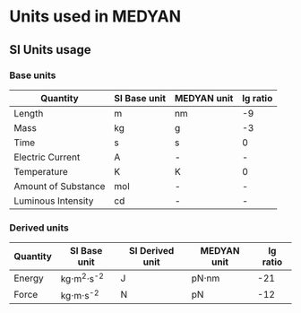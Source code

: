 # Units used in MEDYAN

## SI Units usage

### Base units

| Quantity            | SI Base unit | MEDYAN unit | lg ratio |
|---------------------|--------------|-------------|----------|
| Length              | m            | nm          | -9       |
| Mass                | kg           | g           | -3       |
| Time                | s            | s           | 0        |
| Electric Current    | A            | -           | -        |
| Temperature         | K            | K           | 0        |
| Amount of Substance | mol          | -           | -        |
| Luminous Intensity  | cd           | -           | -        |

### Derived units

| Quantity | SI Base unit        | SI Derived unit | MEDYAN unit | lg ratio |
|----------|---------------------|-----------------|-------------|----------|
| Energy   | kg⋅m<sup>2</sup>⋅s<sup>-2</sup> | J   | pN⋅nm       | -21      |
| Force    | kg⋅m⋅s<sup>-2</sup> | N               | pN          | -12      |
